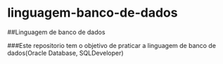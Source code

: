 # linguagem-banco-de-dados
##Linguagem de banco de dados 

###Este repositorio tem o objetivo de praticar a linguagem de banco de dados(Oracle Database, SQLDeveloper)

